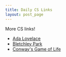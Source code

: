 ```yaml
---
title: Daily CS Links
layout: post_page
---
```


More CS links!


  * [Ada Lovelace](https://en.wikipedia.org/wiki/Ada_Lovelace)
  * [Bletchley Park](http://www.bbc.com/news/uk-england-beds-bucks-herts-27808962)
  * [Conway's Game of Life](https://en.wikipedia.org/wiki/Conway's_Game_of_Life)
